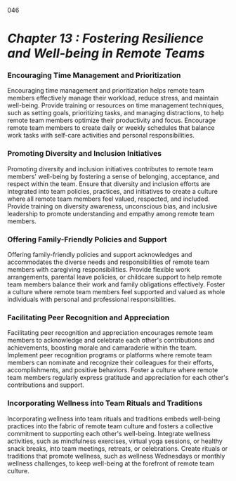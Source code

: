 046


# ***Chapter 13 : Fostering Resilience and Well-being in Remote Teams***


### **Encouraging Time Management and Prioritization**

Encouraging time management and prioritization helps remote team members effectively manage their workload, reduce stress, and maintain well-being. Provide training or resources on time management techniques, such as setting goals, prioritizing tasks, and managing distractions, to help remote team members optimize their productivity and focus. Encourage remote team members to create daily or weekly schedules that balance work tasks with self-care activities and personal responsibilities.

### **Promoting Diversity and Inclusion Initiatives**

Promoting diversity and inclusion initiatives contributes to remote team members' well-being by fostering a sense of belonging, acceptance, and respect within the team. Ensure that diversity and inclusion efforts are integrated into team policies, practices, and initiatives to create a culture where all remote team members feel valued, respected, and included. Provide training on diversity awareness, unconscious bias, and inclusive leadership to promote understanding and empathy among remote team members.

### **Offering Family-Friendly Policies and Support**

Offering family-friendly policies and support acknowledges and accommodates the diverse needs and responsibilities of remote team members with caregiving responsibilities. Provide flexible work arrangements, parental leave policies, or childcare support to help remote team members balance their work and family obligations effectively. Foster a culture where remote team members feel supported and valued as whole individuals with personal and professional responsibilities.

### **Facilitating Peer Recognition and Appreciation**

Facilitating peer recognition and appreciation encourages remote team members to acknowledge and celebrate each other's contributions and achievements, boosting morale and camaraderie within the team. Implement peer recognition programs or platforms where remote team members can nominate and recognize their colleagues for their efforts, accomplishments, and positive behaviors. Foster a culture where remote team members regularly express gratitude and appreciation for each other's contributions and support. 

### **Incorporating Wellness into Team Rituals and Traditions**

Incorporating wellness into team rituals and traditions embeds well-being practices into the fabric of remote team culture and fosters a collective commitment to supporting each other's well-being. Integrate wellness activities, such as mindfulness exercises, virtual yoga sessions, or healthy snack breaks, into team meetings, retreats, or celebrations. Create rituals or traditions that promote wellness, such as wellness Wednesdays or monthly wellness challenges, to keep well-being at the forefront of remote team culture.




